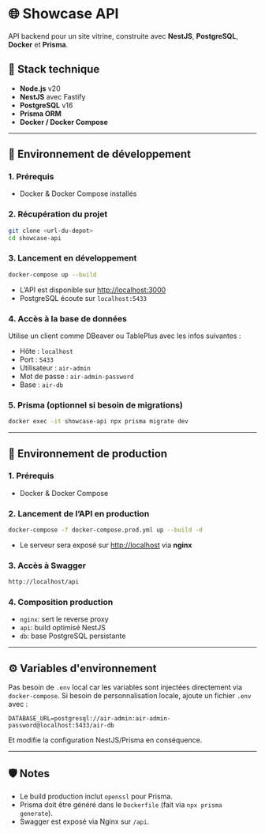 # 🌐 Showcase API

API backend pour un site vitrine, construite avec **NestJS**, **PostgreSQL**, **Docker** et **Prisma**.

## 🚀 Stack technique

- **Node.js** v20
- **NestJS** avec Fastify
- **PostgreSQL** v16
- **Prisma ORM**
- **Docker / Docker Compose**

---

## 🌳 Environnement de développement

### 1. Prérequis

- Docker & Docker Compose installés

### 2. Récupération du projet

```bash
git clone <url-du-depot>
cd showcase-api
```

### 3. Lancement en développement

```bash
docker-compose up --build
```

- L’API est disponible sur [http://localhost:3000](http://localhost:3000)
- PostgreSQL écoute sur `localhost:5433`

### 4. Accès à la base de données

Utilise un client comme DBeaver ou TablePlus avec les infos suivantes :

- Hôte : `localhost`
- Port : `5433`
- Utilisateur : `air-admin`
- Mot de passe : `air-admin-password`
- Base : `air-db`

### 5. Prisma (optionnel si besoin de migrations)

```bash
docker exec -it showcase-api npx prisma migrate dev
```

---

## 🏢 Environnement de production

### 1. Prérequis

- Docker & Docker Compose

### 2. Lancement de l’API en production

```bash
docker-compose -f docker-compose.prod.yml up --build -d
```

- Le serveur sera exposé sur [http://localhost](http://localhost) via **nginx**

### 3. Accès à Swagger

```txt
http://localhost/api
```

### 4. Composition production

- `nginx`: sert le reverse proxy
- `api`: build optimisé NestJS
- `db`: base PostgreSQL persistante

---

## ⚙️ Variables d'environnement

Pas besoin de `.env` local car les variables sont injectées directement via `docker-compose`. Si besoin de personnalisation locale, ajoute un fichier `.env` avec :

```dotenv
DATABASE_URL=postgresql://air-admin:air-admin-password@localhost:5433/air-db
```

Et modifie la configuration NestJS/Prisma en conséquence.

---

## 🛡️ Notes

- Le build production inclut `openssl` pour Prisma.
- Prisma doit être généré dans le `Dockerfile` (fait via `npx prisma generate`).
- Swagger est exposé via Nginx sur `/api`.

